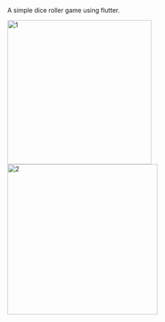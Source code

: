 A simple dice roller game using flutter. 

<img width="325" alt="1" src="https://github.com/mseeam/Dice_Game_Flutter/assets/112004640/5ff5bf15-7f08-4abd-9884-46f455dc9dc9">


<img width="339" alt="2" src="https://github.com/mseeam/Dice_Game_Flutter/assets/112004640/bb5c945f-3c0d-45e9-a27b-dc08dbdcddae">
